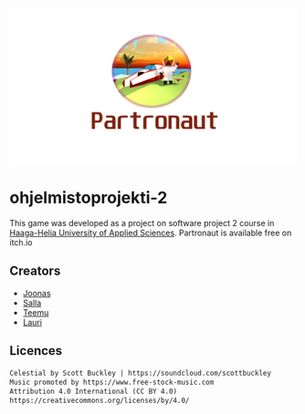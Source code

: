 ![Partronaut cover image](/DocAssets/coverart.png)
# ohjelmistoprojekti-2
This game was developed as a project on software project 2 course in [Haaga-Helia University of Applied Sciences](https://www.haaga-helia.fi/en).
Partronaut is available free on itch.io
## Creators
* [Joonas](https://github.com/joonasrom)
* [Salla](https://github.com/sallasalmi)
* [Teemu](https://github.com/Temelius)
* [Lauri](https://github.com/l1l1l1l1l)
## Licences
```
Celestial by Scott Buckley | https://soundcloud.com/scottbuckley
Music promoted by https://www.free-stock-music.com
Attribution 4.0 International (CC BY 4.0)
https://creativecommons.org/licenses/by/4.0/
```
